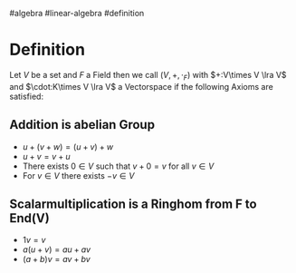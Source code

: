 #algebra 
#linear-algebra 
#definition 
# Definition
Let $V$ be a set and $F$ a Field then we call $(V,+,\cdot_F)$ with $+:V\times V \lra V$ and $\cdot:K\times V \lra V$ a Vectorspace if the following Axioms are satisfied:
## Addition is abelian Group
- $u+(v+w) = (u + v) + w$
- $u+v = v+u$
- There exists $0\in V$ such that $v+0 =v$ for all $v \in V$
- For $v \in V$ there exists $-v \in V$
## Scalarmultiplication is a Ringhom from F to End(V)
- $1v = v$
- $a(u+v) = au +av$
- $(a+b)v = av+bv$
